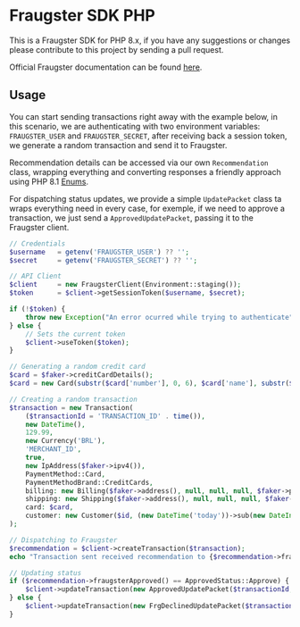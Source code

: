 # Fraugster SDK PHP

This is a Fraugster SDK for PHP 8.x, 
if you have any suggestions or changes please contribute to this project by sending a pull request.

Official Fraugster documentation can be found [here](https://docs.fraugster.com/).

## Usage

You can start sending transactions right away with the example below, in this scenario, we are authenticating with two environment variables:
`FRAUGSTER_USER` and `FRAUGSTER_SECRET`, after receiving back a session token, we generate a random transaction and send it to Fraugster.

Recommendation details can be accessed via our own `Recommendation` class, wrapping everything and converting responses 
a friendly approach using PHP 8.1 [Enums](https://www.php.net/manual/en/language.enumerations.overview.php).

For dispatching status updates, we provide a simple `UpdatePacket` class ta wraps everything need in every case,
for exemple, if we need to approve a transaction, we just send a `ApprovedUpdatePacket`, passing it to the
Fraugster client.

```php
// Credentials
$username   = getenv('FRAUGSTER_USER') ?? '';
$secret     = getenv('FRAUGSTER_SECRET') ?? '';

// API Client
$client     = new FraugsterClient(Environment::staging());
$token      = $client->getSessionToken($username, $secret);

if (!$token) {
    throw new Exception("An error ocurred while trying to authenticate");
} else {
    // Sets the current token
    $client->useToken($token);
}

// Generating a random credit card
$card = $faker->creditCardDetails();
$card = new Card(substr($card['number'], 0, 6), $card['name'], substr($card['number'], strlen($card['number']) - 4), str_replace('/', '', $card['expirationDate']), $card['number']);

// Creating a random transaction
$transaction = new Transaction(
    ($transactionId = 'TRANSACTION_ID' . time()),
    new DateTime(),
    129.99,
    new Currency('BRL'),
    'MERCHANT_ID',
    true,
    new IpAddress($faker->ipv4()),
    PaymentMethod::Card,
    PaymentMethodBrand::CreditCards,
    billing: new Billing($faker->address(), null, null, null, $faker->postcode(), $faker->city(), new State('SP'), new Country($faker->countryCode()), $faker->name()),
    shipping: new Shipping($faker->address(), null, null, null, $faker->postcode(), $faker->city(), new State('SP'), new Country($faker->countryCode()), $faker->name(), null),
    card: $card,
    customer: new Customer($id, (new DateTime('today'))->sub(new DateInterval('P18Y')), new Email($faker->email()), Gender::Male, $faker->name(), true, false),
);

// Dispatching to Fraugster
$recommendation = $client->createTransaction($transaction);
echo "Transaction sent received recommendation to {$recommendation->fraugsterApproved()->name}" . PHP_EOL;

// Updating status
if ($recommendation->fraugsterApproved() == ApprovedStatus::Approve) {
    $client->updateTransaction(new ApprovedUpdatePacket($transactionId, new DateTime(), null));
} else {
    $client->updateTransaction(new FrgDeclinedUpdatePacket($transactionId, new DateTime()));
}

```

